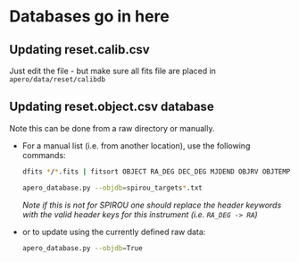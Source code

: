 # Databases go in here

## Updating reset.calib.csv

Just edit the file - but make sure all fits file are placed in
`apero/data/reset/calibdb`

## Updating reset.object.csv database

Note this can be done from a raw directory or manually.


- For a manual list (i.e. from another location), use the following commands:

    ```bash
    dfits */*.fits | fitsort OBJECT RA_DEG DEC_DEG MJDEND OBJRV OBJTEMP > spirou_targets.txt
    
    apero_database.py --objdb=spirou_targets*.txt
    ```

    _Note if this is not for SPIROU one should replace the header keywords with
    the valid header keys for this instrument (i.e. `RA_DEG -> RA`)_


- or to update using the currently defined raw data:

    ```bash
    apero_database.py --objdb=True
    ```
